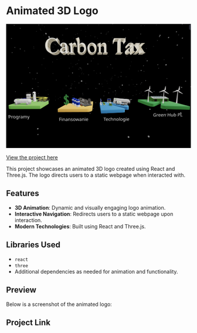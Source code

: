 # Animated 3D Logo

![Animated 3D Logo Preview](/readmePS.png)

[View the project here](https://carbon-tax-five.vercel.app/)

This project showcases an animated 3D logo created using React and Three.js. The logo directs users to a static webpage when interacted with.

## Features

- **3D Animation**: Dynamic and visually engaging logo animation.
- **Interactive Navigation**: Redirects users to a static webpage upon interaction.
- **Modern Technologies**: Built using React and Three.js.

## Libraries Used

- `react`
- `three`
- Additional dependencies as needed for animation and functionality.

## Preview

Below is a screenshot of the animated logo:

## Project Link
